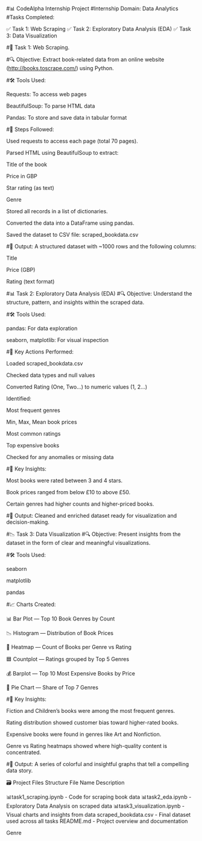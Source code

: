 #📊 CodeAlpha Internship Project
#Internship Domain: Data Analytics
#Tasks Completed:

✅ Task 1: Web Scraping
✅ Task 2: Exploratory Data Analysis (EDA)
✅ Task 3: Data Visualization


#🧩 Task 1: Web Scraping.

#🔍 Objective:
Extract book-related data from an online website (http://books.toscrape.com/) using Python.

#🛠 Tools Used:

Requests: To access web pages

BeautifulSoup: To parse HTML data

Pandas: To store and save data in tabular format

#📝 Steps Followed:

Used requests to access each page (total 70 pages).

Parsed HTML using BeautifulSoup to extract:

Title of the book

Price in GBP

Star rating (as text)

Genre

Stored all records in a list of dictionaries.

Converted the data into a DataFrame using pandas.

Saved the dataset to CSV file: scraped_bookdata.csv

#🎯 Output:
A structured dataset with ~1000 rows and the following columns:

Title

Price (GBP)

Rating (text format)


#📊 Task 2: Exploratory Data Analysis (EDA)
#🔍 Objective:
Understand the structure, pattern, and insights within the scraped data.

#🛠 Tools Used:

pandas: For data exploration

seaborn, matplotlib: For visual inspection

#📝 Key Actions Performed:

Loaded scraped_bookdata.csv

Checked data types and null values

Converted Rating (One, Two...) to numeric values (1, 2...)

Identified:

Most frequent genres

Min, Max, Mean book prices

Most common ratings

Top expensive books

Checked for any anomalies or missing data

#🧠 Key Insights:

Most books were rated between 3 and 4 stars.

Book prices ranged from below £10 to above £50.

Certain genres had higher counts and higher-priced books.

#🎯 Output:
Cleaned and enriched dataset ready for visualization and decision-making.


#📉 Task 3: Data Visualization
#🔍 Objective:
Present insights from the dataset in the form of clear and meaningful visualizations.

#🛠 Tools Used:

seaborn

matplotlib

pandas

#📈 Charts Created:

📊 Bar Plot — Top 10 Book Genres by Count

📉 Histogram — Distribution of Book Prices

🧊 Heatmap — Count of Books per Genre vs Rating

🟦 Countplot — Ratings grouped by Top 5 Genres

💰 Barplot — Top 10 Most Expensive Books by Price

🥧 Pie Chart — Share of Top 7 Genres

#🧠 Key Insights:

Fiction and Children’s books were among the most frequent genres.

Rating distribution showed customer bias toward higher-rated books.

Expensive books were found in genres like Art and Nonfiction.

Genre vs Rating heatmaps showed where high-quality content is concentrated.

#🎯 Output:
A series of colorful and insightful graphs that tell a compelling data story.

🗃 Project Files Structure
File Name	Description

📊task1_scraping.ipynb - Code for scraping book data
📊task2_eda.ipynb	- Exploratory Data Analysis on scraped data
📊task3_visualization.ipynb	- Visual charts and insights from data
scraped_bookdata.csv - Final dataset used across all tasks
README.md	- Project overview and documentation

Genre


